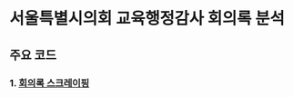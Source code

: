# 서울특별시의회 교육행정감사 회의록 분석

## 주요 코드
### 1. [회의록 스크레이핑]("https://github.com/Umhyunbin/Education_Committee/blob/main/%ED%9A%8C%EC%9D%98%EB%A1%9D_%EC%8A%A4%ED%81%AC%EB%A0%88%EC%9D%B4%ED%95%91.ipynb")
